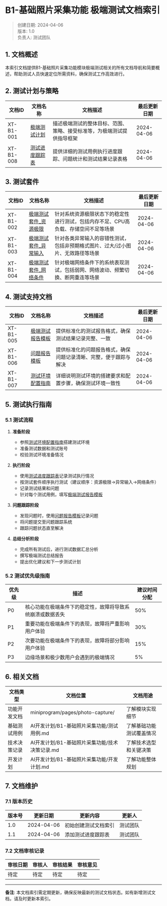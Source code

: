 # B1-基础照片采集功能 极端测试文档索引

> 创建日期: 2024-04-06  
> 版本: 1.0  
> 负责人: 测试团队  

## 1. 文档概述

本索引文档提供B1-基础照片采集功能模块极端测试相关的所有文档导航和简要概述，帮助测试人员快速定位所需资料，确保测试工作高效进行。

## 2. 测试计划与策略

| 文档ID | 文档名称 | 文档描述 | 最后更新日期 |
|--------|---------|---------|------------|
| XT-B1-001 | [极端测试计划](极端测试计划.md) | 描述极端测试的整体目标、范围、策略、接受标准等，为极端测试提供指导框架 | 2024-04-06 |
| XT-B1-008 | [测试进度跟踪表](测试进度跟踪表.md) | 提供详细的测试用例执行进度跟踪、问题统计和测试结果记录表格 | 2024-04-06 |

## 3. 测试套件

| 文档ID | 文档名称 | 文档描述 | 最后更新日期 |
|--------|---------|---------|------------|
| XT-B1-002 | [极端测试套件_资源极限](极端测试套件_资源极限.md) | 针对系统资源极限状态下的稳定性进行测试，包括内存不足、CPU高负载、存储空间不足等场景 | 2024-04-06 |
| XT-B1-003 | [极端测试套件_异常输入](极端测试套件_异常输入.md) | 针对各类异常输入的容错性测试，包括非预期格式图片、过大/过小图片、无效路径等场景 | 2024-04-06 |
| XT-B1-004 | [极端测试套件_网络条件](极端测试套件_网络条件.md) | 针对极端网络条件下的系统表现测试，包括弱网、网络波动、频繁切换、断网重连等场景 | 2024-04-06 |

## 4. 测试支持文档

| 文档ID | 文档名称 | 文档描述 | 最后更新日期 |
|--------|---------|---------|------------|
| XT-B1-005 | [极端测试报告模板](极端测试报告模板.md) | 提供标准化的测试报告格式，确保测试结果记录完整、一致 | 2024-04-06 |
| XT-B1-006 | [问题报告模板](问题报告模板.md) | 提供标准化的问题报告格式，确保问题记录清晰、完整，便于跟踪与解决 | 2024-04-06 |
| XT-B1-007 | [测试环境配置指南](测试环境配置指南.md) | 详细说明测试环境的搭建要求和配置步骤，确保测试环境一致性 | 2024-04-06 |

## 5. 测试执行指南

### 5.1 测试流程

1. **准备阶段**
   - 参照[测试环境配置指南](测试环境配置指南.md)搭建测试环境
   - 准备测试数据和测试账号
   - 校验测试环境准备情况

2. **执行阶段**
   - 使用[测试进度跟踪表](测试进度跟踪表.md)记录测试执行情况
   - 按测试套件顺序执行测试（建议顺序：资源极限→异常输入→网络条件）
   - 记录测试结果和问题
   - 针对每个测试用例，填写[极端测试报告模板](极端测试报告模板.md)

3. **问题跟踪阶段**
   - 发现问题时，使用[问题报告模板](问题报告模板.md)记录问题
   - 将问题提交至问题跟踪系统
   - 跟踪问题状态直至解决

4. **总结分析阶段**
   - 完成所有测试后，进行测试数据汇总分析
   - 撰写极端测试总结报告
   - 提出优化建议和下一步测试计划

### 5.2 测试优先级指南

| 优先级 | 描述 | 建议时间分配 |
|-------|------|------------|
| P0 | 核心功能在极端条件下的稳定性，故障将导致系统崩溃或数据丢失 | 50% |
| P1 | 重要功能在极端条件下的表现，故障将严重影响用户体验 | 30% |
| P2 | 次要功能在极端条件下的表现，故障将部分影响用户体验 | 15% |
| P3 | 边缘场景和极少数用户会遇到的极端情况 | 5% |

## 6. 相关文档

| 文档类型 | 文档位置 | 文档用途 |
|---------|---------|---------|
| 功能开发文档 | miniprogram/pages/photo-capture/ | 了解模块实现细节 |
| 基础测试用例 | AI开发计划/B1-基础照片采集功能/测试用例.md | 了解基础功能测试覆盖情况 |
| 技术决策记录 | AI开发计划/B1-基础照片采集功能/技术决策记录.md | 了解技术选型和关键决策 |
| 开发计划 | AI开发计划/B1-基础照片采集功能/开发计划.md | 了解功能整体规划 |

## 7. 文档维护

### 7.1 版本历史

| 版本号 | 更新日期 | 更新内容 | 更新人 |
|-------|---------|---------|-------|
| 1.0 | 2024-04-06 | 初始创建测试文档索引 | 测试团队 |
| 1.1 | 2024-04-06 | 添加测试进度跟踪表 | 测试团队 |

### 7.2 文档审核记录

| 审核日期 | 审核人 | 审核结果 | 审核意见 |
|---------|-------|---------|---------|
| 待定 | 待定 | 待定 | 待定 |

---

**备注**: 本文档索引需定期更新，确保反映最新的测试文档状态。如有新增测试文档，请及时更新本索引。 